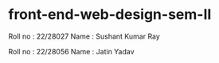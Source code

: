 # front-end-web-design-sem-II
Roll no : 22/28027
Name : Sushant Kumar Ray

Roll no : 22/28056
Name : Jatin Yadav
